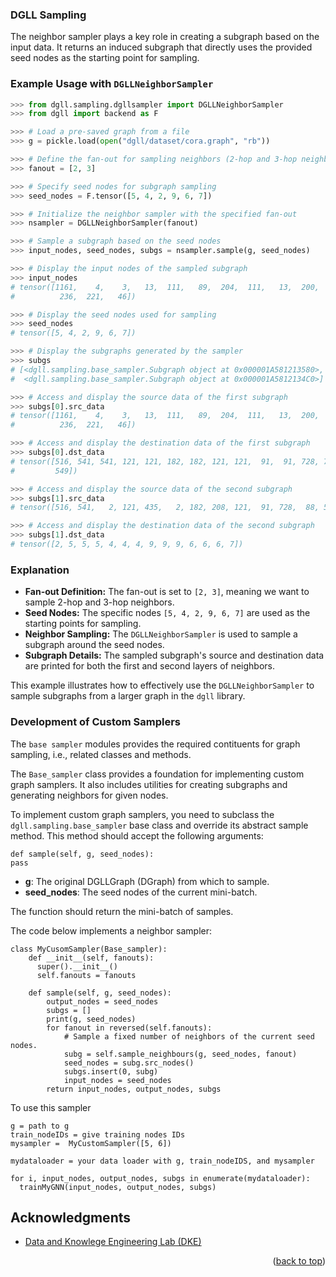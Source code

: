 
### DGLL Sampling

The neighbor sampler plays a key role in creating a subgraph based on the input data. It returns an induced subgraph that directly uses the provided seed nodes as the starting point for sampling.

### Example Usage with `DGLLNeighborSampler`



```python
>>> from dgll.sampling.dgllsampler import DGLLNeighborSampler
>>> from dgll import backend as F

>>> # Load a pre-saved graph from a file
>>> g = pickle.load(open("dgll/dataset/cora.graph", "rb"))

>>> # Define the fan-out for sampling neighbors (2-hop and 3-hop neighbors)
>>> fanout = [2, 3]

>>> # Specify seed nodes for subgraph sampling
>>> seed_nodes = F.tensor([5, 4, 2, 9, 6, 7])

>>> # Initialize the neighbor sampler with the specified fan-out
>>> nsampler = DGLLNeighborSampler(fanout)

>>> # Sample a subgraph based on the seed nodes
>>> input_nodes, seed_nodes, subgs = nsampler.sample(g, seed_nodes)

>>> # Display the input nodes of the sampled subgraph
>>> input_nodes
# tensor([1161,    4,    3,   13,  111,   89,  204,  111,   13,  200,  236,  200,
#          236,  221,   46])

>>> # Display the seed nodes used for sampling
>>> seed_nodes
# tensor([5, 4, 2, 9, 6, 7])

>>> # Display the subgraphs generated by the sampler
>>> subgs
# [<dgll.sampling.base_sampler.Subgraph object at 0x000001A581213580>, 
#  <dgll.sampling.base_sampler.Subgraph object at 0x000001A5812134C0>]

>>> # Access and display the source data of the first subgraph
>>> subgs[0].src_data
# tensor([1161,    4,    3,   13,  111,   89,  204,  111,   13,  200,  236,  200,
#          236,  221,   46])

>>> # Access and display the destination data of the first subgraph
>>> subgs[0].dst_data
# tensor([516, 541, 541, 121, 121, 182, 182, 121, 121,  91,  91, 728, 728,  88,
#         549])

>>> # Access and display the source data of the second subgraph
>>> subgs[1].src_data
# tensor([516, 541,   2, 121, 435,   2, 182, 208, 121,  91, 728,  88, 549])

>>> # Access and display the destination data of the second subgraph
>>> subgs[1].dst_data
# tensor([2, 5, 5, 5, 4, 4, 4, 9, 9, 9, 6, 6, 6, 7])
```

### Explanation

- **Fan-out Definition:** The fan-out is set to `[2, 3]`, meaning we want to sample 2-hop and 3-hop neighbors.
- **Seed Nodes:** The specific nodes `[5, 4, 2, 9, 6, 7]` are used as the starting points for sampling.
- **Neighbor Sampling:** The `DGLLNeighborSampler` is used to sample a subgraph around the seed nodes.
- **Subgraph Details:** The sampled subgraph's source and destination data are printed for both the first and second layers of neighbors.

This example illustrates how to effectively use the `DGLLNeighborSampler` to sample subgraphs from a larger graph in the `dgll` library.



### Development of Custom Samplers

The `base sampler` modules provides the required contituents for graph sampling, i.e., related classes and methods. 

The `Base_sampler` class provides a foundation for implementing custom graph samplers. It also includes utilities for creating subgraphs and generating neighbors for given nodes.


To implement custom graph samplers, you need to subclass the `dgll.sampling.base_sampler` base class and override its abstract sample method. This method should accept the following arguments:

```
def sample(self, g, seed_nodes):
pass
```

- **g**: The original DGLLGraph (DGraph) from which to sample.
- **seed_nodes**: The seed nodes of the current mini-batch.

The function should return the mini-batch of samples.

The code below implements a neighbor sampler:


```
class MyCusomSampler(Base_sampler):
    def __init__(self, fanouts):
      super().__init__()
      self.fanouts = fanouts

    def sample(self, g, seed_nodes):
        output_nodes = seed_nodes
        subgs = []
        print(g, seed_nodes)
        for fanout in reversed(self.fanouts):
            # Sample a fixed number of neighbors of the current seed nodes.
            subg = self.sample_neighbours(g, seed_nodes, fanout)
            seed_nodes = subg.src_nodes()
            subgs.insert(0, subg)
            input_nodes = seed_nodes
        return input_nodes, output_nodes, subgs
```


To use this sampler
```
g = path to g
train_nodeIDs = give training nodes IDs
mysampler =  MyCustomSampler([5, 6])

mydataloader = your data loader with g, train_nodeIDS, and mysampler

for i, input_nodes, output_nodes, subgs in enumerate(mydataloader):
  trainMyGNN(input_nodes, output_nodes, subgs)
```



<!-- ACKNOWLEDGMENTS -->
## Acknowledgments
* [Data and Knowlege Engineering Lab (DKE)](http://dke.khu.ac.kr/)
<p align="right">(<a href="#top">back to top</a>)</p>
